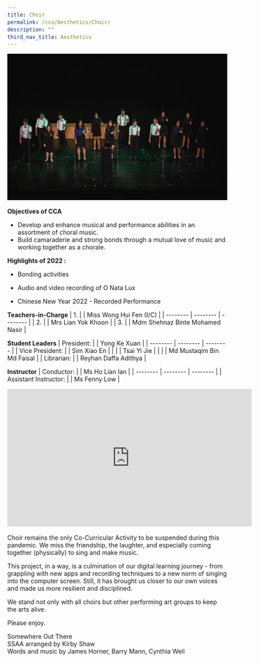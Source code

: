 ```yaml
---
title: Choir
permalink: /cca/Aesthetics/Choir/
description: ""
third_nav_title: Aesthetics
---
```

![](/images/GMSS-95-Anniversary-225-1024x681.jpg)



**Objectives of CCA**

*   Develop and enhance musical and performance abilities in an assortment of choral music.
*   Build camaraderie and strong bonds through a mutual love of music and working together as a chorale.

**Highlights of 2022 :**

*   Bonding activities
    
*   Audio and video recording of O Nata Lux
    
*   Chinese New Year 2022 - Recorded Performance




**Teachers-in-Charge**
| 1. |  | Miss Wong Hui Fen (I/C) |
| -------- | -------- | -------- |
| 2.     |      | Mrs Lian Yok Khoon     |
| 3.     |      | Mdm Shehnaz Binte Mohamed Nasir   |


**Student Leaders**
| President: |  | Yong Ke Xuan |
| -------- | -------- | -------- |
| Vice President:    |      | Sim Xiao En    |
|     |      | Tsai Yi Jie     |
|     |      | Md Mustaqim Bin Md Faisal     |
| Librarian:    |      | Reyhan Daffa Adithya    |


**Instructor**
| Conductor: |  | Ms Ho Lian Ian |
| -------- | -------- | -------- |
| Assistant Instructor:    |      |  Ms Fenny Low   |
			
<iframe width="560" height="315" src="https://www.youtube.com/embed/Bj59mSQ8Qh0" title="YouTube video player" frameborder="0" allow="accelerometer; autoplay; clipboard-write; encrypted-media; gyroscope; picture-in-picture" allowfullscreen></iframe>

Choir remains the only Co-Curricular Activity to be suspended during this pandemic. We miss the friendship, the laughter, and especially coming together (physically) to sing and make music.

This project, in a way, is a culmination of our digital learning journey - from grappling with new apps and recording techniques to a new norm of singing into the computer screen. Still, it has brought us closer to our own voices and made us more resilient and disciplined.

We stand not only with all choirs but other performing art groups to keep the arts alive.

Please enjoy.

Somewhere Out There  
SSAA arranged by Kirby Shaw  
Words and music by James Horner, Barry Mann, Cynthia Weil